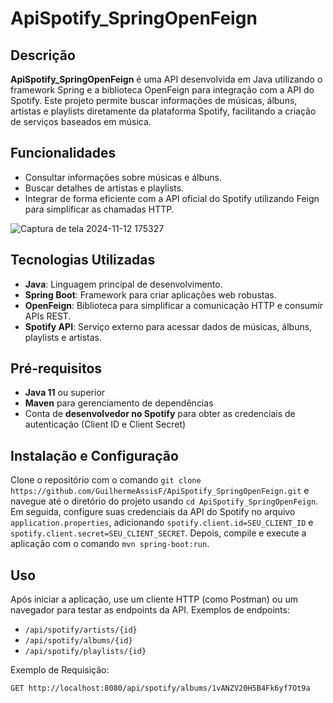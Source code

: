 # ApiSpotify_SpringOpenFeign

## Descrição
**ApiSpotify_SpringOpenFeign** é uma API desenvolvida em Java utilizando o framework Spring e a biblioteca OpenFeign para integração com a API do Spotify. Este projeto permite buscar informações de músicas, álbuns, artistas e playlists diretamente da plataforma Spotify, facilitando a criação de serviços baseados em música.

## Funcionalidades
- Consultar informações sobre músicas e álbuns.
- Buscar detalhes de artistas e playlists.
- Integrar de forma eficiente com a API oficial do Spotify utilizando Feign para simplificar as chamadas HTTP.

![Captura de tela 2024-11-12 175327](https://github.com/user-attachments/assets/72d420ce-0bfd-411a-9110-61be7a0ae8fc)

## Tecnologias Utilizadas
- **Java**: Linguagem principal de desenvolvimento.
- **Spring Boot**: Framework para criar aplicações web robustas.
- **OpenFeign**: Biblioteca para simplificar a comunicação HTTP e consumir APIs REST.
- **Spotify API**: Serviço externo para acessar dados de músicas, álbuns, playlists e artistas.

## Pré-requisitos
- **Java 11** ou superior
- **Maven** para gerenciamento de dependências
- Conta de **desenvolvedor no Spotify** para obter as credenciais de autenticação (Client ID e Client Secret)

## Instalação e Configuração
Clone o repositório com o comando `git clone https://github.com/GuilhermeAssisF/ApiSpotify_SpringOpenFeign.git` e navegue até o diretório do projeto usando `cd ApiSpotify_SpringOpenFeign`. Em seguida, configure suas credenciais da API do Spotify no arquivo `application.properties`, adicionando `spotify.client.id=SEU_CLIENT_ID` e `spotify.client.secret=SEU_CLIENT_SECRET`. Depois, compile e execute a aplicação com o comando `mvn spring-boot:run`.

## Uso
Após iniciar a aplicação, use um cliente HTTP (como Postman) ou um navegador para testar as endpoints da API. Exemplos de endpoints:
- `/api/spotify/artists/{id}`
- `/api/spotify/albums/{id}`
- `/api/spotify/playlists/{id}`

Exemplo de Requisição:
```http
GET http://localhost:8080/api/spotify/albums/1vANZV20H5B4Fk6yf7Ot9a
